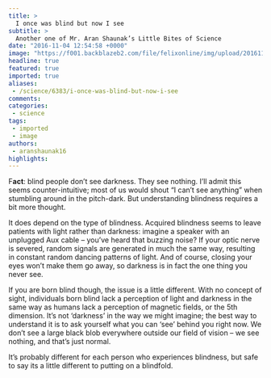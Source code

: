 ```yaml
---
title: >
  I once was blind but now I see
subtitle: >
  Another one of Mr. Aran Shaunak’s Little Bites of Science
date: "2016-11-04 12:54:58 +0000"
image: "https://f001.backblazeb2.com/file/felixonline/img/upload/201611041254-aib116-eye-1756629_1920.png"
headline: true
featured: true
imported: true
aliases:
 - /science/6383/i-once-was-blind-but-now-i-see
comments:
categories:
 - science
tags:
 - imported
 - image
authors:
 - aranshaunak16
highlights:
---
```


F**act**: blind people don’t see darkness. They see nothing. I’ll admit this seems counter-intuitive; most of us would shout “I can’t see anything” when stumbling around in the pitch-dark. But understanding blindness requires a bit more thought.

It does depend on the type of blindness. Acquired blindness seems to leave patients with light rather than darkness: imagine a speaker with an unplugged Aux cable – you’ve heard that buzzing noise? If your optic nerve is severed, random signals are generated in much the same way, resulting in constant random dancing patterns of light. And of course, closing your eyes won’t make them go away, so darkness is in fact the one thing you never see.

If you are born blind though, the issue is a little different. With no concept of sight, individuals born blind lack a perception of light and darkness in the same way as humans lack a perception of magnetic fields, or the 5th dimension. It’s not ‘darkness’ in the way we might imagine; the best way to understand it is to ask yourself what you can ‘see’ behind you right now. We don’t see a large black blob everywhere outside our field of vision – we see nothing, and that’s just normal.

It’s probably different for each person who experiences blindness, but safe to say its a little different to putting on a blindfold.

